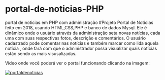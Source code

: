 # portal-de-noticias-PHP
portal de noticias em PHP com administração
#Projeto Portal de Notícias feito em 2018, usando HTML,CSS,PHP e banco de dados Mysql.
Ele é dinâmico onde o usuário através da administração seta novas notícias, cada uma com suas respectivas fotos, 
descrição e comentários. O usuário cadastrado pode comentar nas notícias e também marcar como lida aquela notícia , 
onde fará com que o administrador possa visualizar quais notícias estão sendo as mais visusalizadas.


Video onde você poderá ver o portal funcionando  clicando na imagem:

[![portaldenoticias](http://img.youtube.com/vi/dKFRm2AeK3A/0.jpg)](http://www.youtube.com/watch?v=dKFRm2AeK3A "Portal de Notícias em PHP")
